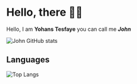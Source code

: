 # Hello, there 👋🏼

Hello, I am **Yohans Tesfaye** you can call me _**John**_

![John GitHub stats](https://github-readme-stats.vercel.app/api?username=yohanstesfaye&show_icons=true&count_private=true)
## Languages

 ![Top Langs](https://github-readme-stats.vercel.app/api/top-langs/?username=yohanstesfaye&&layout=compact) 
